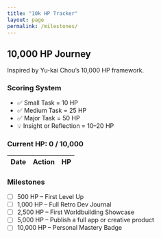 ```yaml
---
title: "10k HP Tracker"
layout: page
permalink: /milestones/
---
```


## 10,000 HP Journey

Inspired by Yu-kai Chou’s 10,000 HP framework.

### Scoring System
- ✅ Small Task = 10 HP
- ✅ Medium Task = 25 HP
- ✅ Major Task = 50 HP
- 💡 Insight or Reflection = 10–20 HP

### Current HP: 0 / 10,000

| Date       | Action                           | HP |
|------------|----------------------------------|----|

### Milestones
- [ ] 500 HP – First Level Up
- [ ] 1,000 HP – Full Retro Dev Journal
- [ ] 2,500 HP – First Worldbuilding Showcase
- [ ] 5,000 HP – Publish a full app or creative product
- [ ] 10,000 HP – Personal Mastery Badge
